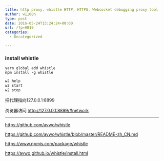 ```yaml
---
title: http proxy, whistle HTTP, HTTPS, Websocket debugging proxy tool in linux, like Fiddler for windows
author: w1100n
type: post
date: 2016-05-24T15:24:24+00:00
url: /?p=9019
categories:
  - Uncategorized

---
```

### install whistle
    yarn global add whistle
    npm install -g whistle

```bash
w2 help
w2 start
w2 stop

```

把代理指向127.0.0.1:8899

浏览器访问 http://127.0.0.1:8899/#network

* * *

https://github.com/avwo/whistle
  
https://github.com/avwo/whistle/blob/master/README-zh_CN.md
  
https://www.npmjs.com/package/whistle
  
https://avwo.github.io/whistle/install.html